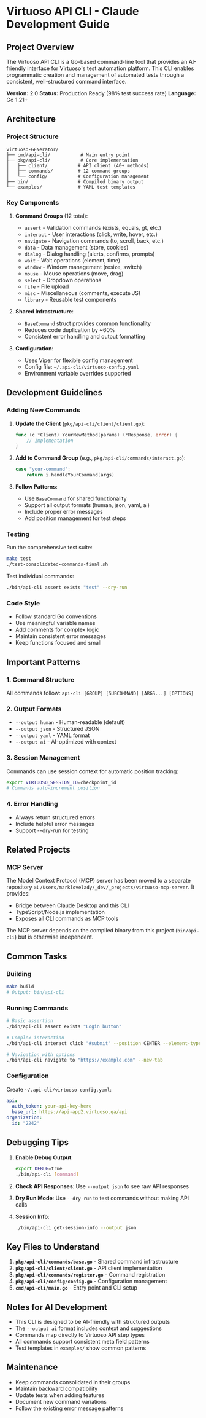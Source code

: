 # Virtuoso API CLI - Claude Development Guide

## Project Overview

The Virtuoso API CLI is a Go-based command-line tool that provides an AI-friendly interface for Virtuoso's test automation platform. This CLI enables programmatic creation and management of automated tests through a consistent, well-structured command interface.

**Version:** 2.0
**Status:** Production Ready (98% test success rate)
**Language:** Go 1.21+

## Architecture

### Project Structure

```
virtuoso-GENerator/
├── cmd/api-cli/           # Main entry point
├── pkg/api-cli/           # Core implementation
│   ├── client/           # API client (40+ methods)
│   ├── commands/         # 12 command groups
│   └── config/           # Configuration management
├── bin/                  # Compiled binary output
└── examples/             # YAML test templates
```

### Key Components

1. **Command Groups** (12 total):

   - `assert` - Validation commands (exists, equals, gt, etc.)
   - `interact` - User interactions (click, write, hover, etc.)
   - `navigate` - Navigation commands (to, scroll, back, etc.)
   - `data` - Data management (store, cookies)
   - `dialog` - Dialog handling (alerts, confirms, prompts)
   - `wait` - Wait operations (element, time)
   - `window` - Window management (resize, switch)
   - `mouse` - Mouse operations (move, drag)
   - `select` - Dropdown operations
   - `file` - File upload
   - `misc` - Miscellaneous (comments, execute JS)
   - `library` - Reusable test components

2. **Shared Infrastructure**:

   - `BaseCommand` struct provides common functionality
   - Reduces code duplication by ~60%
   - Consistent error handling and output formatting

3. **Configuration**:
   - Uses Viper for flexible config management
   - Config file: `~/.api-cli/virtuoso-config.yaml`
   - Environment variable overrides supported

## Development Guidelines

### Adding New Commands

1. **Update the Client** (`pkg/api-cli/client/client.go`):

   ```go
   func (c *Client) YourNewMethod(params) (*Response, error) {
       // Implementation
   }
   ```

2. **Add to Command Group** (e.g., `pkg/api-cli/commands/interact.go`):

   ```go
   case "your-command":
       return i.handleYourCommand(args)
   ```

3. **Follow Patterns**:
   - Use `BaseCommand` for shared functionality
   - Support all output formats (human, json, yaml, ai)
   - Include proper error messages
   - Add position management for test steps

### Testing

Run the comprehensive test suite:

```bash
make test
./test-consolidated-commands-final.sh
```

Test individual commands:

```bash
./bin/api-cli assert exists "test" --dry-run
```

### Code Style

- Follow standard Go conventions
- Use meaningful variable names
- Add comments for complex logic
- Maintain consistent error messages
- Keep functions focused and small

## Important Patterns

### 1. Command Structure

All commands follow: `api-cli [GROUP] [SUBCOMMAND] [ARGS...] [OPTIONS]`

### 2. Output Formats

- `--output human` - Human-readable (default)
- `--output json` - Structured JSON
- `--output yaml` - YAML format
- `--output ai` - AI-optimized with context

### 3. Session Management

Commands can use session context for automatic position tracking:

```bash
export VIRTUOSO_SESSION_ID=checkpoint_id
# Commands auto-increment position
```

### 4. Error Handling

- Always return structured errors
- Include helpful error messages
- Support --dry-run for testing

## Related Projects

### MCP Server

The Model Context Protocol (MCP) server has been moved to a separate repository at `/Users/marklovelady/_dev/_projects/virtuoso-mcp-server`. It provides:

- Bridge between Claude Desktop and this CLI
- TypeScript/Node.js implementation
- Exposes all CLI commands as MCP tools

The MCP server depends on the compiled binary from this project (`bin/api-cli`) but is otherwise independent.

## Common Tasks

### Building

```bash
make build
# Output: bin/api-cli
```

### Running Commands

```bash
# Basic assertion
./bin/api-cli assert exists "Login button"

# Complex interaction
./bin/api-cli interact click "#submit" --position CENTER --element-type BUTTON

# Navigation with options
./bin/api-cli navigate to "https://example.com" --new-tab
```

### Configuration

Create `~/.api-cli/virtuoso-config.yaml`:

```yaml
api:
  auth_token: your-api-key-here
  base_url: https://api-app2.virtuoso.qa/api
organization:
  id: "2242"
```

## Debugging Tips

1. **Enable Debug Output**:

   ```bash
   export DEBUG=true
   ./bin/api-cli [command]
   ```

2. **Check API Responses**:
   Use `--output json` to see raw API responses

3. **Dry Run Mode**:
   Use `--dry-run` to test commands without making API calls

4. **Session Info**:
   ```bash
   ./bin/api-cli get-session-info --output json
   ```

## Key Files to Understand

1. **`pkg/api-cli/commands/base.go`** - Shared command infrastructure
2. **`pkg/api-cli/client/client.go`** - API client implementation
3. **`pkg/api-cli/commands/register.go`** - Command registration
4. **`pkg/api-cli/config/config.go`** - Configuration management
5. **`cmd/api-cli/main.go`** - Entry point and CLI setup

## Notes for AI Development

- This CLI is designed to be AI-friendly with structured outputs
- The `--output ai` format includes context and suggestions
- Commands map directly to Virtuoso API step types
- All commands support consistent meta field patterns
- Test templates in `examples/` show common patterns

## Maintenance

- Keep commands consolidated in their groups
- Maintain backward compatibility
- Update tests when adding features
- Document new command variations
- Follow the existing error message patterns
